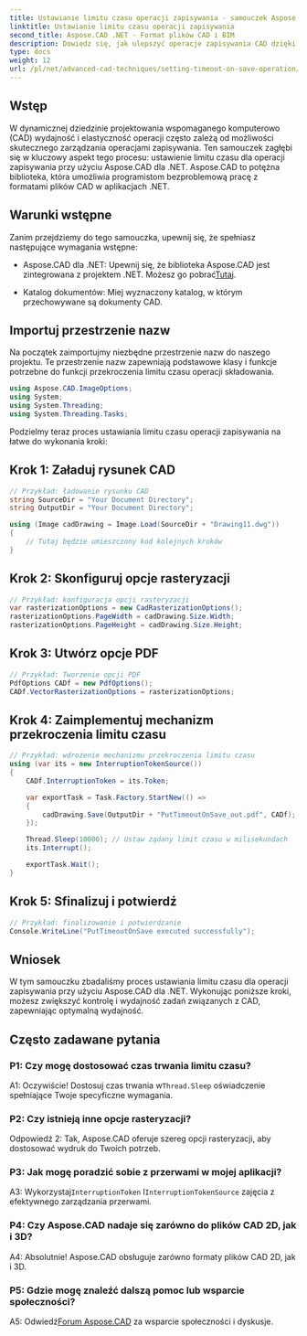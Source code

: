 ```yaml
---
title: Ustawianie limitu czasu operacji zapisywania - samouczek Aspose.CAD
linktitle: Ustawianie limitu czasu operacji zapisywania
second_title: Aspose.CAD .NET - Format plików CAD i BIM
description: Dowiedz się, jak ulepszyć operacje zapisywania CAD dzięki ustawieniom limitu czasu przy użyciu Aspose.CAD dla .NET. Zwiększ wydajność i kontrolę w aplikacjach .NET.
type: docs
weight: 12
url: /pl/net/advanced-cad-techniques/setting-timeout-on-save-operation/
---
```

## Wstęp

W dynamicznej dziedzinie projektowania wspomaganego komputerowo (CAD) wydajność i elastyczność operacji często zależą od możliwości skutecznego zarządzania operacjami zapisywania. Ten samouczek zagłębi się w kluczowy aspekt tego procesu: ustawienie limitu czasu dla operacji zapisywania przy użyciu Aspose.CAD dla .NET. Aspose.CAD to potężna biblioteka, która umożliwia programistom bezproblemową pracę z formatami plików CAD w aplikacjach .NET.

## Warunki wstępne

Zanim przejdziemy do tego samouczka, upewnij się, że spełniasz następujące wymagania wstępne:

-  Aspose.CAD dla .NET: Upewnij się, że biblioteka Aspose.CAD jest zintegrowana z projektem .NET. Możesz go pobrać[Tutaj](https://releases.aspose.com/cad/net/).

- Katalog dokumentów: Miej wyznaczony katalog, w którym przechowywane są dokumenty CAD.

## Importuj przestrzenie nazw

Na początek zaimportujmy niezbędne przestrzenie nazw do naszego projektu. Te przestrzenie nazw zapewniają podstawowe klasy i funkcje potrzebne do funkcji przekroczenia limitu czasu operacji składowania.

```csharp
using Aspose.CAD.ImageOptions;
using System;
using System.Threading;
using System.Threading.Tasks;
```

Podzielmy teraz proces ustawiania limitu czasu operacji zapisywania na łatwe do wykonania kroki:

## Krok 1: Załaduj rysunek CAD

```csharp
// Przykład: ładowanie rysunku CAD
string SourceDir = "Your Document Directory";
string OutputDir = "Your Document Directory";

using (Image cadDrawing = Image.Load(SourceDir + "Drawing11.dwg"))
{
    // Tutaj będzie umieszczony kod kolejnych kroków
}
```

## Krok 2: Skonfiguruj opcje rasteryzacji

```csharp
// Przykład: konfiguracja opcji rasteryzacji
var rasterizationOptions = new CadRasterizationOptions();
rasterizationOptions.PageWidth = cadDrawing.Size.Width;
rasterizationOptions.PageHeight = cadDrawing.Size.Height;
```

## Krok 3: Utwórz opcje PDF

```csharp
// Przykład: Tworzenie opcji PDF
PdfOptions CADf = new PdfOptions();
CADf.VectorRasterizationOptions = rasterizationOptions;
```

## Krok 4: Zaimplementuj mechanizm przekroczenia limitu czasu

```csharp
// Przykład: wdrożenie mechanizmu przekroczenia limitu czasu
using (var its = new InterruptionTokenSource())
{
    CADf.InterruptionToken = its.Token;

    var exportTask = Task.Factory.StartNew(() =>
    {
        cadDrawing.Save(OutputDir + "PutTimeoutOnSave_out.pdf", CADf);
    });

    Thread.Sleep(10000); // Ustaw żądany limit czasu w milisekundach
    its.Interrupt();

    exportTask.Wait();
}
```

## Krok 5: Sfinalizuj i potwierdź

```csharp
// Przykład: finalizowanie i potwierdzanie
Console.WriteLine("PutTimeoutOnSave executed successfully");
```

## Wniosek

W tym samouczku zbadaliśmy proces ustawiania limitu czasu dla operacji zapisywania przy użyciu Aspose.CAD dla .NET. Wykonując poniższe kroki, możesz zwiększyć kontrolę i wydajność zadań związanych z CAD, zapewniając optymalną wydajność.

## Często zadawane pytania

### P1: Czy mogę dostosować czas trwania limitu czasu?

A1: Oczywiście! Dostosuj czas trwania w`Thread.Sleep` oświadczenie spełniające Twoje specyficzne wymagania.

### P2: Czy istnieją inne opcje rasteryzacji?

Odpowiedź 2: Tak, Aspose.CAD oferuje szereg opcji rasteryzacji, aby dostosować wydruk do Twoich potrzeb.

### P3: Jak mogę poradzić sobie z przerwami w mojej aplikacji?

 A3: Wykorzystaj`InterruptionToken` I`InterruptionTokenSource` zajęcia z efektywnego zarządzania przerwami.

### P4: Czy Aspose.CAD nadaje się zarówno do plików CAD 2D, jak i 3D?

A4: Absolutnie! Aspose.CAD obsługuje zarówno formaty plików CAD 2D, jak i 3D.

### P5: Gdzie mogę znaleźć dalszą pomoc lub wsparcie społeczności?

A5: Odwiedź[Forum Aspose.CAD](https://forum.aspose.com/c/cad/19) za wsparcie społeczności i dyskusje.